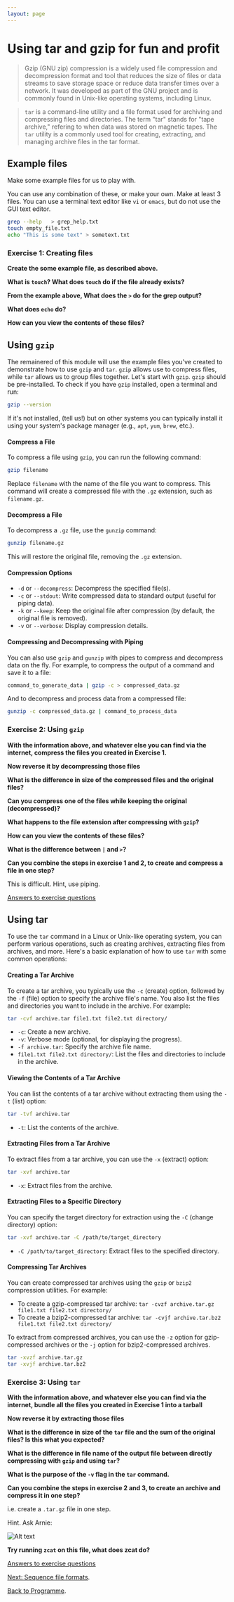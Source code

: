 ```yaml
---
layout: page
---
```


# Using tar and gzip for fun and profit

> Gzip (GNU zip) compression is a widely used file compression and decompression format and tool that reduces the size of files or data streams to save storage space or reduce data transfer times over a network. It was developed as part of the GNU project and is commonly found in Unix-like operating systems, including Linux.

> `tar` is a command-line utility and a file format used for archiving and compressing files and directories. The term "tar" stands for "tape archive," refering to when data was stored on magnetic tapes. The `tar` utility is a commonly used tool for creating, extracting, and managing archive files in the tar format.

## Example files 
Make some example files for us to play with.

You can use any combination of these, or make your own. Make at least 3 files. You can use a terminal text editor like `vi` or `emacs`, but do not use the GUI text editor.

```bash
grep --help   > grep_help.txt
touch empty_file.txt
echo "This is some text" > sometext.txt
```

### Exercise 1: Creating files

**Create the some example file, as described above.** 

**What is `touch`? What does `touch` do if the file already exists?** 

**From the example above, What does the `>` do for the grep output?**

**What does `echo` do?**

**How can you view the contents of these files?**

## Using `gzip`
The remainered of this module will use the example files you've created to demonstrate how to use `gzip` and `tar`. `gzip` allows use to compress files, while `tar` allows us to group files together. Let's start with `gzip`.  `gzip` should be pre-installed. To check if you have `gzip` installed, open a terminal and run:

```bash
gzip --version
```
If it's not installed, (tell us!) but on other systems you can typically install it using your system's package manager (e.g., `apt`, `yum`, `brew`, etc.).

#### Compress a File

To compress a file using `gzip`, you can run the following command:

```bash
gzip filename
```

Replace `filename` with the name of the file you want to compress. This command will create a compressed file with the `.gz` extension, such as `filename.gz`.

#### Decompress a File

To decompress a `.gz` file, use the `gunzip` command:

```bash
gunzip filename.gz
```

This will restore the original file, removing the `.gz` extension.

#### Compression Options

- `-d` or `--decompress`: Decompress the specified file(s).
- `-c` or `--stdout`: Write compressed data to standard output (useful for piping data).
- `-k` or `--keep`: Keep the original file after compression (by default, the original file is removed).
- `-v` or `--verbose`: Display compression details.

#### Compressing and Decompressing with Piping

You can also use `gzip` and `gunzip` with pipes to compress and decompress data on the fly. For example, to compress the output of a command and save it to a file:

```bash
command_to_generate_data | gzip -c > compressed_data.gz
```

And to decompress and process data from a compressed file:

```bash
gunzip -c compressed_data.gz | command_to_process_data
```

### Exercise 2: Using `gzip`

**With the information above, and whatever else you can find via the internet, compress the files you created in Exercise 1.**

**Now reverse it by decompressing those files**

**What is the difference in size of the compressed files and the original files?**

**Can you compress one of the files while keeping the original (decompressed)?** 

**What happens to the file extension after compressing with `gzip`?**

**How can you view the contents of these files?**

**What is the difference between `|` and `>`?**

**Can you combine the steps in exercise 1 and 2, to create and compress a file in one step?**

This is difficult. Hint, use piping. 

[Answers to exercise questions](/seq-data/using-gzip-answers)

## Using tar

To use the `tar` command in a Linux or Unix-like operating system, you can perform various operations, such as creating archives, extracting files from archives, and more. Here's a basic explanation of how to use `tar` with some common operations:

#### Creating a Tar Archive

To create a tar archive, you typically use the `-c` (create) option, followed by the `-f` (file) option to specify the archive file's name. You also list the files and directories you want to include in the archive. For example:

```bash
tar -cvf archive.tar file1.txt file2.txt directory/
```

* `-c`: Create a new archive.
* `-v`: Verbose mode (optional, for displaying the progress).
* `-f archive.tar`: Specify the archive file name.
* `file1.txt file2.txt directory/`: List the files and directories to include in the archive.

#### Viewing the Contents of a Tar Archive

You can list the contents of a tar archive without extracting them using the `-t` (list) option:

```bash
tar -tvf archive.tar
```

- `-t`: List the contents of the archive.

#### Extracting Files from a Tar Archive

To extract files from a tar archive, you can use the `-x` (extract) option:

```bash
tar -xvf archive.tar
```

- `-x`: Extract files from the archive.

#### Extracting Files to a Specific Directory

You can specify the target directory for extraction using the `-C` (change directory) option:

```bash
tar -xvf archive.tar -C /path/to/target_directory
```

- `-C /path/to/target_directory`: Extract files to the specified directory.

#### Compressing Tar Archives

You can create compressed tar archives using the `gzip` or `bzip2` compression utilities. For example:

- To create a gzip-compressed tar archive: `tar -cvzf archive.tar.gz file1.txt file2.txt directory/`
- To create a bzip2-compressed tar archive: `tar -cvjf archive.tar.bz2 file1.txt file2.txt directory/`

To extract from compressed archives, you can use the `-z` option for gzip-compressed archives or the `-j` option for bzip2-compressed archives.

```bash
tar -xvzf archive.tar.gz
tar -xvjf archive.tar.bz2
```

### Exercise 3: Using `tar`

**With the information above, and whatever else you can find via the internet, bundle all the files you created in Exercise 1 into a tarball**

**Now reverse it by extracting those files**

**What is the difference in size of the `tar` file and the sum of the original files? Is this what you expected?**

**What is the difference in file name of the output file between directly compressing with `gzip` and using `tar`?**

**What is the purpose of the `-v` flag in the `tar` command.**

**Can you combine the steps in exercise 2 and 3, to create an archive and compress it in one step?**

i.e. create a `.tar.gz` file in one step. 

Hint. Ask Arnie:

![Alt text](image-1.png)

**Try running `zcat` on this file, what does zcat do?**


[Answers to exercise questions](/seq-data/using-gzip-answers)

[Next: Sequence file formats]({{site.baseurl}}/modules/sequencing/sequence-data/).

[Back to Programme]({{site.baseurl}}/modules/sequencing/week-2-programme/).
